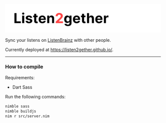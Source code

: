 ![Listen2gether](docs/banner.png)

Sync your listens on [ListenBrainz](https://listenbrainz.org) with other people.


Currently deployed at https://listen2gether.github.io/.

---

### How to compile

Requirements:
 - Dart Sass

Run the following commands:
```
nimble sass
nimble buildjs
nim r src/server.nim
```
